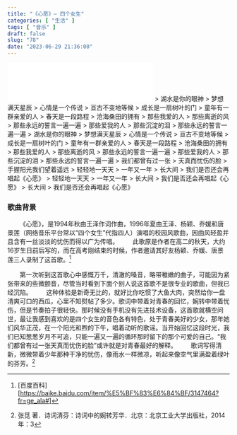 ```yaml
---
title: "《心愿》— 四个女生"
categories: [ "生活" ]
tags: [ "音乐" ]
draft: false
slug: "78"
date: "2023-06-29 21:36:00"
---
```


<iframe frameborder="no" border="0" marginwidth="0" marginheight="0" width=330 height=86 src="//music.163.com/outchain/player?type=2&id=379785&auto=1&height=66"></iframe>
> 湖水是你的眼神
> 梦想满天星辰
> 心情是一个传说
> 亘古不变地等候
> 成长是一扇树叶的门
> 童年有一群亲爱的人
> 春天是一段路程
> 沧海桑田的拥有
> 那些我爱的人
> 那些离逝的风
> 那些永远的誓言一遍一遍
> 那些爱我的人
> 那些沉淀的泪
> 那些永远的誓言一遍一遍
> 湖水是你的眼神
> 梦想满天星辰
> 心情是一个传说
> 亘古不变地等候
> 成长是一扇树叶的门
> 童年有一群亲爱的人
> 春天是一段路程
> 沧海桑田的拥有
> 那些我爱的人
> 那些离逝的风
> 那些永远的誓言一遍一遍
> 那些爱我的人
> 那些沉淀的泪
> 那些永远的誓言一遍一遍
> 我们都曾有过一张
> 天真而忧伤的脸
> 手握阳光我们望着遥远
> 轻轻地一天天
> 一年又一年
> 长大间
> 我们是否还会再唱起《心愿》
> 轻轻地一天天
> 一年又一年
> 长大间
> 我们是否还会再唱起《心愿》
> 长大间
> 我们是否还会再唱起《心愿》

### 歌曲背景
&emsp;&emsp;《心愿》，是1994年秋由王泽作词作曲，1996年夏由王泽、杨颖、乔媛和唐景莲（网络音乐平台常以“四个女生”代指四人）演唱的校园风歌曲，因曲风轻盈并且含有一丝淡淡的忧伤而得以广为传唱。
&emsp;&emsp;此歌原是作者在高二的秋天，大约16岁生日前后写的，而在高考刚结束的时候，作者邀请其好友杨颖、乔媛、唐景莲三人录制了这首歌。[^1]

&emsp;&emsp;第一次听到这首歌心中感慨万千，清澈的嗓音，略带稚嫩的曲子，可能因为紧张带来的些微颤音，尽管当时看到下面个别人说这首歌不是很专业的歌曲，但我已经沉陷。
&emsp;&emsp;这种体验是新奇无比的，就好比你吃惯了大鱼大肉，突然给你一盘清爽可口的西瓜，心里不知熨帖了多少。歌词中带着对青春的回忆，婉转中带着忧伤，但是节奏拍子很轻快。那时候没有手机没有先进技术设备，这首歌就横空问世，最让我感到喜欢的是四个女生的音色各有特色，处于青春美好的少女，那年她们风华正茂，在一个阳光和煦的下午，唱着动听的歌谣。当开始回忆这段时光，我们已知葱葱岁月不可追，只能一遍又一遍的循环那时留下的那个可爱的自己。“我们都曾有过一张天真而忧伤的脸”或许就是对青春最好的解释。
&emsp;&emsp;歌词写得清新，微微带着少年那种干净的忧伤，像雨水一样微凉，听起来像空气里满盈着绿叶的芬芳。[^2]

[^1]:[百度百科][https://baike.baidu.com/item/%E5%BF%83%E6%84%BF/3147464?fr=ge_ala#]
[^2]: 张觅 著．诗词清芬：诗词中的婉转芳华．北京：北京工业大学出版社，2014年：3